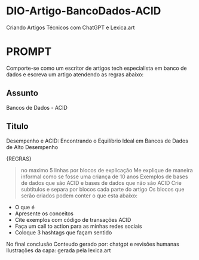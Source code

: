 # DIO-Artigo-BancoDados-ACID
 Criando Artigos Técnicos com ChatGPT e Lexica.art

# PROMPT
Comporte-se como um escritor de artigos tech especialista em banco de dados e escreva um artigo atendendo as regras abaixo:

## Assunto
Bancos de Dados - ACID

## Titulo
Desempenho e ACID: Encontrando o Equilíbrio Ideal em Bancos de Dados de Alto Desempenho

{REGRAS}
> no maximo 5 linhas por blocos de explicação
> Me explique de maneira informal como se fosse uma criança de 10 anos
> Exemplos de bases de dados que são ACID e bases de dados que não são ACID
> Crie subtitulos e separa por blocos cada parte do artigo
> Os blocos que serão criados podem conter o que esta abaixo:
- O que é
- Apresente os conceitos
- Cite exemplos com código de transações ACID
- Faça um call to action para as minhas redes sociais
- Coloque 3 hashtags que façam sentido

No final conclusão
Conteudo gerado por: chatgpt e revisões humanas
Ilustrações da capa: gerada pela lexica.art

